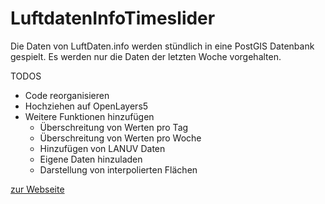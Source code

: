 # LuftdatenInfoTimeslider
Die Daten von LuftDaten.info werden stündlich in eine PostGIS Datenbank gespielt.
Es werden nur die Daten der letzten Woche vorgehalten.

TODOS

* Code reorganisieren
* Hochziehen auf OpenLayers5
* Weitere Funktionen hinzufügen
  * Überschreitung von Werten pro Tag
  * Überschreitung von Werten pro Woche
  * Hinzufügen von LANUV Daten
  * Eigene Daten hinzuladen
  * Darstellung von interpolierten Flächen

[zur Webseite](http://www.openmaps.online/LuftdatenInfoTimeslider/)
